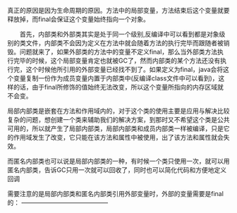 



真正的原因是因为生命周期的原因。方法中的局部变量，方法结束后这个变量就要释放掉，而final会保证这个变量始终指向一个对象。

　　首先，内部类和外部类其实是处于同一个级别,反编译中可以看到都是对象级别的类文件，内部类不会因为定义在方法中就会随着方法的执行完毕而跟随者被销毁。问题就来了，如果外部类的方法中的变量不定义final，那么当外部类方法执行完毕的时候，这个局部变量肯定也就被GC了，然而内部类的某个方法还没有执行完，这个时候他所引用的外部变量已经找不到了。如果定义为final，java会将这个变量复制一份作为成员变量内置于内部类中(反编译class文件中可以看到)，这样的话，由于final所修饰的值始终无法改变，所以这个变量所指向的内存区域就不会变。

局部内部类是嵌套在方法和作用域内的，对于这个类的使用主要是应用与解决比较复杂的问题，想创建一个类来辅助我们的解决方案，到那时又不希望这个类是公共可用的，所以就产生了局部内部类，局部内部类和成员内部类一样被编译，只是它的作用域发生了改变，它只能在该方法和属性中被使用，出了该方法和属性就会失效。

而匿名内部类也可以说是局部内部类的一种，有时候一个类只使用一次，就可以用匿名内部类，告诉GC只用一次就可以回收了，同时也可以简化代码和方便地定义回调

需要注意的是局部内部类和匿名内部类引用外部变量时，外部的变量需要是final 的：
——————————————